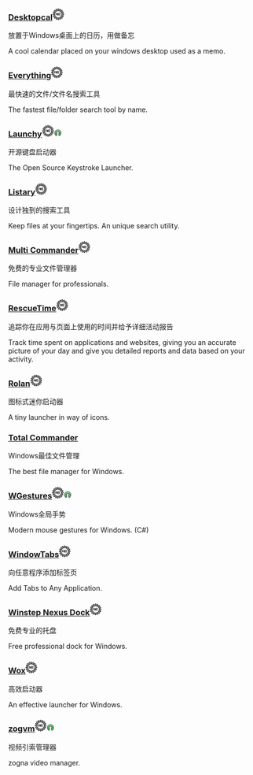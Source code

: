 ### [Desktopcal](http://www.desktopcal.com/)![](/assets/free-tag-hand-drawn-sign.png)

放置于Windows桌面上的日历，用做备忘

A cool calendar placed on your windows desktop used as a memo.

### [Everything](http://www.voidtools.com/)![](/assets/free-tag-hand-drawn-sign.png)

最快速的文件/文件名搜索工具

The fastest file/folder search tool by name.

### [Launchy](http://www.launchy.net/)![](/assets/free-tag-hand-drawn-sign.png)![](/assets/open-source-icon.png)

开源键盘启动器

The Open Source Keystroke Launcher.

### [Listary](http://www.listary.com/)![](/assets/free-tag-hand-drawn-sign.png)

设计独到的搜索工具

Keep files at your fingertips. An unique search utility.

### [Multi Commander](http://multicommander.com/)![](/assets/free-tag-hand-drawn-sign.png)

免费的专业文件管理器

File manager for professionals.

### [RescueTime](https://team.rescuetime.com/)![](/assets/free-tag-hand-drawn-sign.png)

追踪你在应用与页面上使用的时间并给予详细活动报告

Track time spent on applications and websites, giving you an accurate picture of your day and give you detailed reports and data based on your activity.

### [Rolan](http://www.irolan.com/)![](/assets/free-tag-hand-drawn-sign.png)

图标式迷你启动器

A tiny launcher in way of icons.

### [Total Commander](https://www.ghisler.com/)

Windows最佳文件管理

The best file manager for Windows.

### [**WGestures**](http://www.yingdev.com/projects/wgestures)![](/assets/free-tag-hand-drawn-sign.png)![](/assets/open-source-icon.png)

Windows全局手势

Modern mouse gestures for Windows. \(C\#\)

### [WindowTabs](http://windowtabs.com/)![](/assets/free-tag-hand-drawn-sign.png)

向任意程序添加标签页

Add Tabs to Any Application.

### [Winstep Nexus Dock](http://www.winstep.net/nexus.asp)![](/assets/free-tag-hand-drawn-sign.png)

免费专业的托盘

Free professional dock for Windows.

### [Wox](http://www.getwox.com/)![](/assets/free-tag-hand-drawn-sign.png)

高效启动器

An effective launcher for Windows.

### [**zogvm**](https://github.com/zogvm/zogvm)![](/assets/free-tag-hand-drawn-sign.png)![](/assets/open-source-icon.png)

视频引索管理器

zogna video manager.

